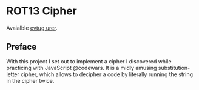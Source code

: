 # ROT13 Cipher

Avaialble [evtug urer](https://codepen.io/borntofrappe/full/VNabgE).

## Preface

With this project I set out to implement a cipher I discovered while practicing with JavaScript @codewars. It is a midly amusing substitution-letter cipher, which allows to decipher a code by literally running the string in the cipher twice.

